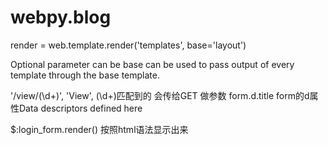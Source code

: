 # webpy.blog

render = web.template.render('templates', base='layout') 
  
Optional parameter can be base can be used to pass output of every template through the base template.
  
  
'/view/(\d+)', 'View',                              (\d+)匹配到的 会传给GET 做参数
form.d.title                                        form的d属性Data descriptors defined here

$:login_form.render()                               按照html语法显示出来                    
